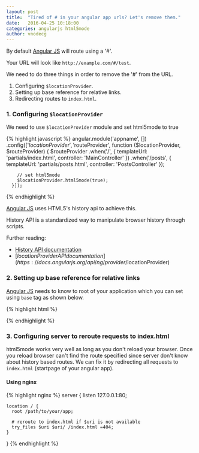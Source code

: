 ```yaml
---
layout: post
title:  "Tired of # in your angular app urls? Let's remove them."
date:   2016-04-25 10:18:00
categories: angularjs html5mode
author: vnodecg
---
```


By default [Angular JS](http://angularjs.org) will route using a '#'.

Your URL will look like `http://example.com/#/test`.

We need to do three things in order to remove the '#' from the URL.

  1. Configuring `$locationProvider`.
  2. Setting up base reference for relative links.
  3. Redirecting routes to `index.html`.


### 1. Configuring `$locationProvider`

We need to use `$locationProvider` module and set html5mode to true

{% highlight javascript %}
  angular.module('appname', [])
    .config(['$locationProvider', '$routeProvider',
      function ($locationProvider, $routeProvider) {
        $routeProvider
          .when('/', {
            templateUrl: 'partials/index.html',
            controller: 'MainController'
          })
          .when('/posts', {
            templateUrl: 'partials/posts.html',
            controller: 'PostsController'
          });

        // set html5mode
        $locationProvider.html5mode(true);
      }]);
{% endhighlight %}

[Angular JS](http://angularjs.org) uses HTML5's history api to achieve this.

History API is a standardized way to manipulate browser history  through scripts.

Further reading:

* [History API documentation](https://developer.mozilla.org/en-US/docs/Web/API/History_API)
* [$locationProvider API documentation](https://docs.angularjs.org/api/ng/provider/$locationProvider)


### 2. Setting up base reference for relative links

[Angular JS](http://angularjs.org) needs to know to root of your application which you can set using `base` tag as shown below.

{% highlight html %}
<!doctype html>
<html>
  <head>
    <!-- base tag -->
    <base href="/">
  </head>
  <body>
  </body>
</html>
{% endhighlight %}


### 3. Configuring server to reroute requests to index.html

html5mode works very well as long as you don't reload your browser. Once you reload browser can't find the route specified since server don't know about history based routes. We can fix it by redirecting all requests to `index.html` (startpage of your angular app).


#### Using nginx

{% highlight nginx %}
  server {
    listen 127.0.0.1:80;

    location / {
      root /path/to/your/app;

      # reroute to index.html if $uri is not available
      try_files $uri $uri/ /index.html =404;
    }
  }
{% endhighlight %}
